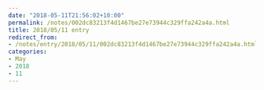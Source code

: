 ```yaml
---
date: "2018-05-11T21:56:02+10:00"
permalink: /notes/002dc83213f4d1467be27e73944c329ffa242a4a.html
title: 2018/05/11 entry
redirect_from:
- /notes/entry/2018/05/11/002dc83213f4d1467be27e73944c329ffa242a4a.html
categories:
- May
- 2018
- 11
---
```

